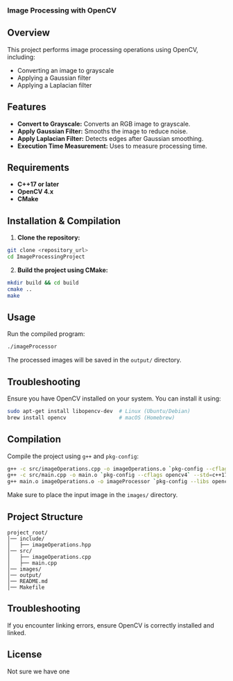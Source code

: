 ### Image Processing with OpenCV
## Overview
This project performs image processing operations using OpenCV, including:
- Converting an image to grayscale
- Applying a Gaussian filter
- Applying a Laplacian filter

## Features
- **Convert to Grayscale:** Converts an RGB image to grayscale.
- **Apply Gaussian Filter:** Smooths the image to reduce noise.
- **Apply Laplacian Filter:** Detects edges after Gaussian smoothing.
- **Execution Time Measurement:** Uses <chrono> to measure processing time.

## Requirements
- **C++17 or later**
- **OpenCV 4.x**
- **CMake**

## Installation & Compilation
1. **Clone the repository:**

```sh
git clone <repository_url>
cd ImageProcessingProject
```

2. **Build the project using CMake:**

```sh
mkdir build && cd build
cmake ..
make
```

## Usage
Run the compiled program:

```sh
./imageProcessor
```

The processed images will be saved in the `output/` directory.

## Troubleshooting
Ensure you have OpenCV installed on your system. You can install it using:

```sh
sudo apt-get install libopencv-dev  # Linux (Ubuntu/Debian)
brew install opencv                 # macOS (Homebrew)
```

## Compilation
Compile the project using `g++` and `pkg-config`:

```sh
g++ -c src/imageOperations.cpp -o imageOperations.o `pkg-config --cflags opencv4` --std=c++17
g++ -c src/main.cpp -o main.o `pkg-config --cflags opencv4` --std=c++17
g++ main.o imageOperations.o -o imageProcessor `pkg-config --libs opencv4`
```

Make sure to place the input image in the `images/` directory.

## Project Structure
```
project_root/
│── include/
│   ├── imageOperations.hpp
│── src/
│   ├── imageOperations.cpp
│   ├── main.cpp
│── images/
│── output/
│── README.md
│── Makefile
```

## Troubleshooting
If you encounter linking errors, ensure OpenCV is correctly installed and linked.

## License
Not sure we have one
